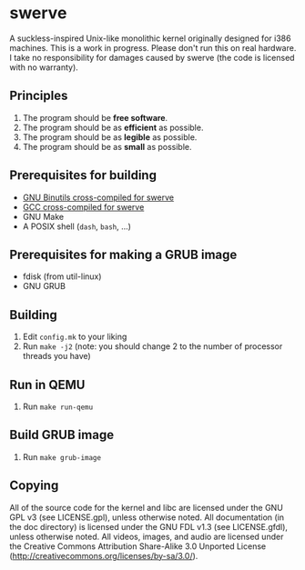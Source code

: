 # swerve

A suckless-inspired Unix-like monolithic kernel originally designed for i386
machines. This is a work in progress. Please don't run this on real hardware.
I take no responsibility for damages caused by swerve (the code is licensed
with no warranty).

## Principles

1. The program should be **free software**.
2. The program should be as **efficient** as possible.
3. The program should be as **legible** as possible.
4. The program should be as **small** as possible.

## Prerequisites for building

* [GNU Binutils cross-compiled for
  swerve](https://gitlab.com/swegbun/swerve-binutils)
* [GCC cross-compiled for swerve](https://gitlab.com/swegbun/swerve-gcc)
* GNU Make
* A POSIX shell (`dash`, `bash`, ...)

## Prerequisites for making a GRUB image

* fdisk (from util-linux)
* GNU GRUB

## Building

1. Edit `config.mk` to your liking
2. Run `make -j2` (note: you should change 2 to the number of processor threads
   you have)

## Run in QEMU

1. Run `make run-qemu`

## Build GRUB image

1. Run `make grub-image`

## Copying

All of the source code for the kernel and libc are licensed under the GNU GPL
v3 (see LICENSE.gpl), unless otherwise noted. All documentation (in the doc
directory) is licensed under the GNU FDL v1.3 (see LICENSE.gfdl), unless
otherwise noted. All videos, images, and audio are licensed under the Creative
Commons Attribution Share-Alike 3.0 Unported License
(<http://creativecommons.org/licenses/by-sa/3.0/>).
